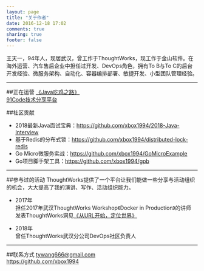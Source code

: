 ```yaml
---
layout: page
title: "关于作者"
date: 2016-12-18 17:02
comments: true
sharing: true
footer: false
---
```

王天一，94年人，现居武汉，曾工作于ThoughtWorks，现工作于金山软件。在海外运营、汽车售后企业中担任过开发、DevOps角色，拥有To B与To C的后台开发经验、微服务架构、自动化、容器编排部署、敏捷开发、小型团队管理经验。

***
##正在运营
[《Java吃鸡之路》](https://toutiao.io/subjects/342253)  
[91Code技术分享平台](http://www.91code.info/)  

##社区贡献
* 2018最新Java面试宝典：https://github.com/xbox1994/2018-Java-Interview
* 基于Redis的分布式锁：https://github.com/xbox1994/distributed-lock-redis
* Go Micro微服务实战：https://github.com/xbox1994/GoMicroExample  
* Go项目脚手架工具：https://github.com/xbox1994/gpb  

***
##参与过的活动
ThoughtWorks提供了一个平台让我们能做一些分享与活动组织的机会，大大提高了我的演讲、写作、活动组织能力。

* 2017年   
担任2017年武汉ThoughtWorks Workshop《Docker in Production》的讲师  
发表ThoughtWorks洞见[《从URL开始，定位世界》](http://insights.thoughtworks.cn/url-locates-the-world/)

* 2018年     
曾任ThoughtWorks武汉分公司DevOps社区负责人  

***
##联系方式
tywang666@gmail.com  
https://github.com/xbox1994
